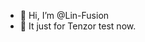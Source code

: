 - 👋 Hi, I’m @Lin-Fusion
- 👀 It just for Tenzor test now.
<!---
Lin-Fusion/Lin-Fusion is a ✨ special ✨ repository because its `README.md` (this file) appears on your GitHub profile.
You can click the Preview link to take a look at your changes.
--->
